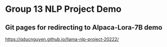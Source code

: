 # Group 13 NLP Project Demo

## Git pages for redirecting to Alpaca-Lora-7B demo
https://qducnguyen.github.io/llama-nlp-project-20222/

